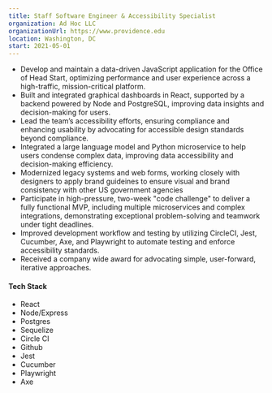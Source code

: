 ```yaml
---
title: Staff Software Engineer & Accessibility Specialist
organization: Ad Hoc LLC
organizationUrl: https://www.providence.edu
location: Washington, DC
start: 2021-05-01
---
```


-   Develop and maintain a data-driven JavaScript application for the Office of Head Start, optimizing performance and user experience across a high-traffic, mission-critical platform.
-   Built and integrated graphical dashboards in React, supported by a backend powered by Node and PostgreSQL, improving data insights and decision-making for users.
-   Lead the team’s accessibility efforts, ensuring compliance and enhancing usability by advocating for accessible design standards beyond compliance.
-   Integrated a large language model and Python microservice to help users condense complex data, improving data accessibility and decision-making efficiency.
-   Modernized legacy systems and web forms, working closely with designers to apply brand guideines to ensure visual and brand consistency with other US government agencies
-   Participate in high-pressure, two-week "code challenge" to deliver a fully functional MVP, including multiple microservices and complex integrations, demonstrating exceptional problem-solving and teamwork under tight deadlines.
-   Improved development workflow and testing by utilizing CircleCI, Jest, Cucumber, Axe, and Playwright to automate testing and enforce accessibility standards.
-   Received a company wide award for advocating simple, user-forward, iterative approaches.

#### Tech Stack

-   React
-   Node/Express
-   Postgres
-   Sequelize
-   Circle CI
-   Github
-   Jest
-   Cucumber
-   Playwright
-   Axe
